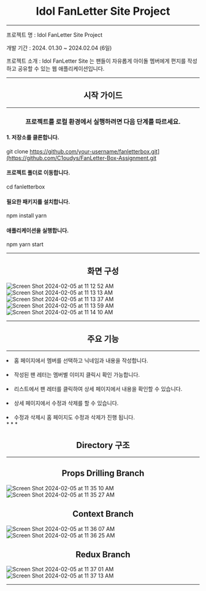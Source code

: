 # <div align="center">Idol FanLetter Site Project</div>
* * *  
프로젝트 명 : Idol FanLetter Site Project

개발 기간 : 2024. 01.30 ~ 2024.02.04 (6일)

프로젝트 소개 : Idol FanLetter Site 는 팬들이 자유롭게 아이돌 멤버에게 편지를 작성하고 공유할 수 있는 웹 애플리케이션입니다.

* * *  
## <div align="center">시작 가이드</div>
* * *
### <div align="center">프로젝트를 로컬 환경에서 실행하려면 다음 단계를 따르세요.</div>
#### 1. 저장소를 클론합니다.

git clone https://github.com/your-username/fanletterbox.git](https://github.com/C1oudys/FanLetter-Box-Assignment.git

  
#### 프로젝트 폴더로 이동합니다.  

cd fanletterbox

#### 필요한 패키지를 설치합니다.

npm install yarn

#### 애플리케이션을 실행합니다.

npm yarn start
* * *
## <div align="center">화면 구성</div>
![Screen Shot 2024-02-05 at 11 12 52 AM](https://github.com/C1oudys/FanLetter-Box-Assignment/assets/153264541/93ff09e1-986d-4456-8bce-70f57c68830a)
![Screen Shot 2024-02-05 at 11 13 13 AM](https://github.com/C1oudys/FanLetter-Box-Assignment/assets/153264541/9599412f-4397-4ea1-9108-91c5517c2bf9)
![Screen Shot 2024-02-05 at 11 13 37 AM](https://github.com/C1oudys/FanLetter-Box-Assignment/assets/153264541/6ddd7a68-689b-4ed6-9326-dae4b345b6ba)
![Screen Shot 2024-02-05 at 11 13 59 AM](https://github.com/C1oudys/FanLetter-Box-Assignment/assets/153264541/8bd6dde5-7f9c-4999-adea-b6adc083dded)
![Screen Shot 2024-02-05 at 11 14 10 AM](https://github.com/C1oudys/FanLetter-Box-Assignment/assets/153264541/848a4192-35fc-41b4-9b00-6c3db81d6a0d)
* * *
## <div align="center">주요 기능</div>
* * *
<li>홈 페이지에서 멤버를 선택하고 닉네임과 내용을 작성합니다.</li>  
<br>
<li>작성된 팬 레터는 멤버별 이미지 클릭시 확인 가능합니다.</li>  
<br>
<li>리스트에서 팬 레터를 클릭하여 상세 페이지에서 내용을 확인할 수 있습니다.</li>  
<br>
<li>상세 페이지에서 수정과 삭제를 할 수 있습니다.</li>  
<br>
<li>수정과 삭제시 홈 페이지도 수정과 삭제가 진행 됩니다.</li>
* * *

## <div align="center">Directory 구조</div>
* * *

## <div align="center">Props Drilling Branch</div>

![Screen Shot 2024-02-05 at 11 35 10 AM](https://github.com/C1oudys/FanLetter-Box-Assignment/assets/153264541/3039fa1d-cc55-4f27-9ab2-d021214737a2)
![Screen Shot 2024-02-05 at 11 35 27 AM](https://github.com/C1oudys/FanLetter-Box-Assignment/assets/153264541/579aa9ca-7db5-4768-b316-68f678ae29ff)

## <div align="center">Context Branch</div>

![Screen Shot 2024-02-05 at 11 36 07 AM](https://github.com/C1oudys/FanLetter-Box-Assignment/assets/153264541/f6e94581-489d-457d-8deb-8afff5ec7bfa)
![Screen Shot 2024-02-05 at 11 36 25 AM](https://github.com/C1oudys/FanLetter-Box-Assignment/assets/153264541/a8263391-d78a-4dd8-a6fb-d79dc37d6e12)

## <div align="center">Redux Branch</div>

![Screen Shot 2024-02-05 at 11 37 01 AM](https://github.com/C1oudys/FanLetter-Box-Assignment/assets/153264541/00255b16-0e19-4271-9576-d57e7ff07691)
![Screen Shot 2024-02-05 at 11 37 13 AM](https://github.com/C1oudys/FanLetter-Box-Assignment/assets/153264541/ac120cdf-6352-44eb-b6db-a2ee73e0bea1)

* * *
